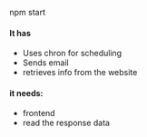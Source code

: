 npm start

#### It has
- Uses chron for scheduling
- Sends email
- retrieves info from the website

#### it needs:
- frontend 
- read the response data

